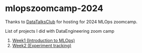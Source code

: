 # mlopszoomcamp-2024

Thanks to <a href="https://github.com/DataTalksClub/mlops-zoomcamp/tree/main">DataTalksClub</a> for hosting for 2024  MLOps zoomcamp.


List of projects I did with DataEngineering zoom camp
<ol>
  <li> 
  <a href="./week1-introduction/">Week1 (Introduction to MLOps)</a></a>
  <li> 
  <a href="./week2-experiment-tracking/">Week2 (Experiment tracking)</a>
  
  </li>
</ol>  


